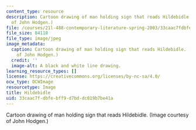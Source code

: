 ```yaml
---
content_type: resource
description: Cartoon drawing of man holding sign that reads Hildebidle. (Image courtesy
  of John Hodgen.)
file: /courses/21l-488-contemporary-literature-spring-2003/33caac7fdbfebff9d7bddc019b7be41a_21l-488s03.jpg
file_size: 84118
file_type: image/jpeg
image_metadata:
  caption: Cartoon drawing of man holding sign that reads Hildebidle. (Image courtesy
    of John Hodgen.)
  credit: ''
  image-alt: A black and white line drawing.
learning_resource_types: []
license: https://creativecommons.org/licenses/by-nc-sa/4.0/
ocw_type: OCWImage
resourcetype: Image
title: Hildebidle
uid: 33caac7f-dbfe-bff9-d7bd-dc019b7be41a
---
```

Cartoon drawing of man holding sign that reads Hildebidle. (Image courtesy of John Hodgen.)